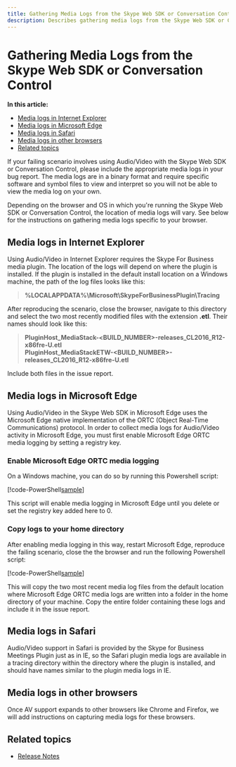 ```yaml
---
title: Gathering Media Logs from the Skype Web SDK or Conversation Control
description: Describes gathering media logs from the Skype Web SDK or Conversation Control and how to enable Microsoft Edge ORTC media logging.
---
```

# Gathering Media Logs from the Skype Web SDK or Conversation Control

**In this article:**

- [Media logs in Internet Explorer](#ie)
- [Media logs in Microsoft Edge](#edge)
- [Media logs in Safari](#safari)
- [Media logs in other browsers](#other)
- [Related topics](#related-topics)

If your failing scenario involves using Audio/Video with the Skype Web SDK or Conversation Control, please include the appropriate media logs in your bug report. The media logs are in a binary format and require specific software and symbol files to view and interpret so you will not be able to view the media log on your own.

Depending on the browser and OS in which you're running the Skype Web SDK or Conversation Control, the location of media logs will vary. See below for the instructions on gathering media logs specific to your browser.

<a name="ie"></a>
## Media logs in Internet Explorer

Using Audio/Video in Internet Explorer requires the Skype For Business media plugin. The location of the logs will depend on where the plugin is installed. If the plugin is installed in the default install location on a Windows machine, the path of the log files looks like this:

>**%LOCALAPPDATA%\Microsoft\SkypeForBusinessPlugin\Tracing**

After reproducing the scenario, close the browser, navigate to this directory and select the two most recently modified files with the extension **.etl**. Their names should look like this:

>**PluginHost_MediaStack-\<BUILD\_NUMBER\>-releases_CL2016_R12-x86fre-U.etl** <br>
**PluginHost_MediaStackETW-\<BUILD\_NUMBER\>-releases_CL2016_R12-x86fre-U.etl**

Include both files in the issue report.

<a name="edge"></a>
## Media logs in Microsoft Edge

Using Audio/Video in the Skype Web SDK in Microsoft Edge uses the Microsoft Edge native implementation of the ORTC (Object Real-Time Communications) protocol. In order to collect media logs for Audio/Video activity in Microsoft Edge, you must first enable Microsoft Edge ORTC media logging by setting a registry key.

### Enable Microsoft Edge ORTC media logging

On a Windows machine, you can do so by running this Powershell script:

[!code-PowerShell[sample](../../../utils/EnableEdgeLogging.ps1)]


This script will enable media logging in Microsoft Edge until you delete or set the registry key added here to 0.

### Copy logs to your home directory

After enabling media logging in this way, restart Microsoft Edge, reproduce the failing scenario, close the the browser and run the following Powershell script:

[!code-PowerShell[sample](../../../utils/pullEdgeLogs-external.ps1)]


This will copy the two most recent media log files from the default location where Microsoft Edge ORTC media logs are written into a folder in the home directory of your machine. Copy the entire folder containing these logs and include it in the issue report.

<a name="safari"></a>
## Media logs in Safari

Audio/Video support in Safari is provided by the Skype for Business Meetings Plugin just as in IE, so the Safari plugin media logs are available in a tracing directory within the directory where the plugin is installed, and should have names similar to the plugin media logs in IE.

<a name="other"></a>
## Media logs in other browsers

Once AV support expands to other browsers like Chrome and Firefox, we will add instructions on capturing media logs for these browsers.

<a name="related-topics"></a>
## Related topics
- [Release Notes](../../ReleaseNotes.md)